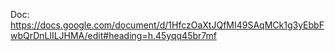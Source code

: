 Doc:
https://docs.google.com/document/d/1HfczOaXtJQfMI49SAqMCk1g3yEbbFwbQrDnLlILJHMA/edit#heading=h.45yqq45br7mf
